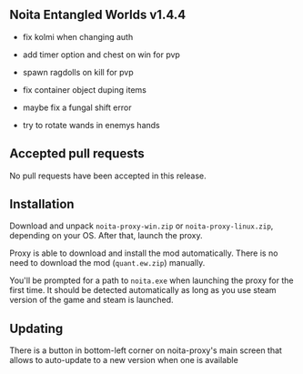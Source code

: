 ## Noita Entangled Worlds v1.4.4

- fix kolmi when changing auth

- add timer option and chest on win for pvp

- spawn ragdolls on kill for pvp

- fix container object duping items

- maybe fix a fungal shift error

- try to rotate wands in enemys hands

## Accepted pull requests


No pull requests have been accepted in this release.

## Installation


Download and unpack `noita-proxy-win.zip` or `noita-proxy-linux.zip`, depending on your OS. After that, launch the proxy.


Proxy is able to download and install the mod automatically. There is no need to download the mod (`quant.ew.zip`) manually.


You'll be prompted for a path to `noita.exe` when launching the proxy for the first time.
It should be detected automatically as long as you use steam version of the game and steam is launched.
        

## Updating


There is a button in bottom-left corner on noita-proxy's main screen that allows to auto-update to a new version when one is available

